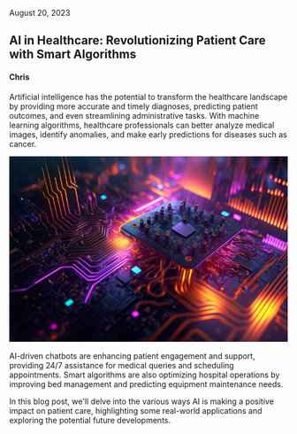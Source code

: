 August 20, 2023

## AI in Healthcare: Revolutionizing Patient Care with Smart Algorithms

#### Chris

Artificial intelligence has the potential to transform the healthcare landscape by providing more accurate and timely diagnoses, predicting patient outcomes, and even streamlining administrative tasks. With machine learning algorithms, healthcare professionals can better analyze medical images, identify anomalies, and make early predictions for diseases such as cancer.

![Healthcare Image](/images/ai1.jpg)

AI-driven chatbots are enhancing patient engagement and support, providing 24/7 assistance for medical queries and scheduling appointments. Smart algorithms are also optimizing hospital operations by improving bed management and predicting equipment maintenance needs.

In this blog post, we'll delve into the various ways AI is making a positive impact on patient care, highlighting some real-world applications and exploring the potential future developments.
